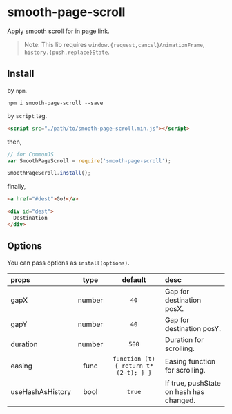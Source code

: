 # smooth-page-scroll

Apply smooth scroll for in page link.

> Note:
> This lib requires `window.{request,cancel}AnimationFrame`, `history.{push,replace}State`.

## Install

by `npm`.

```
npm i smooth-page-scroll --save
```

by `script` tag.

```html
<script src="./path/to/smooth-page-scroll.min.js"></script>
```

then,

```js
// for CommonJS
var SmoothPageScroll = require('smooth-page-scroll');

SmoothPageScroll.install();
```

finally,

```html
<a href="#dest">Go!</a>

<div id="dest">
  Destination
</div>
```

## Options

You can pass options as `install(options)`.

props | type | default | desc
:---- | :--: | :-----: | :---
gapX | number | `40` | Gap for destination posX.
gapY | number | `40` | Gap for destination posY.
duration | number | `500` | Duration for scrolling.
easing | func | `function (t) { return t*(2-t); } }` | Easing function for scrolling.
useHashAsHistory | bool | `true` | If true, pushState on hash has changed.
